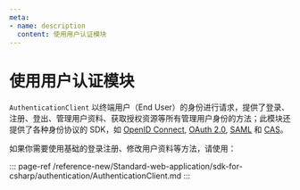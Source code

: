 ```yaml
---
meta:
- name: description
  content: 使用用户认证模块
---
```


# 使用用户认证模块

<LastUpdated/>


`AuthenticationClient` 以终端用户（End User）的身份进行请求，提供了登录、注册、登出、管理用户资料、获取授权资源等所有管理用户身份的方法；此模块还提供了各种身份协议的 SDK，如 [OpenID Connect](/guides/federation/oidc.md), [OAuth 2.0](/guides/federation/oauth.md), [SAML](/guides/federation/saml.md) 和 [CAS](/guides/federation/cas.md)。

如果你需要使用基础的登录注册、修改用户资料等方法，请使用：

::: page-ref /reference-new/Standard-web-application/sdk-for-csharp/authentication/AuthenticationClient.md
:::

<!-- 如果你需要使用标准协议，如 [OpenID Connect](/guides/federation/oidc.md), [OAuth 2.0](/guides/federation/oauth.md), [SAML](/guides/federation/saml.md) 和 [CAS](/guides/federation/cas.md)，请使用：

::: page-ref /reference/sdk-for-csharp/authentication/StandardProtocol.md
::: -->

<!--
如果你需要使用 MFA，请使用：

::: page-ref /reference/sdk-for-java/authentication/MfaAuthenticationClient.md
:::
-->